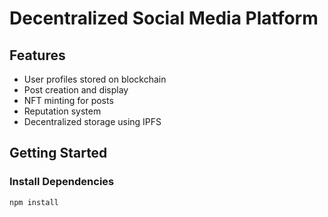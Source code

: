 # Decentralized Social Media Platform

## Features
- User profiles stored on blockchain
- Post creation and display
- NFT minting for posts
- Reputation system
- Decentralized storage using IPFS

## Getting Started

### Install Dependencies
```bash
npm install
